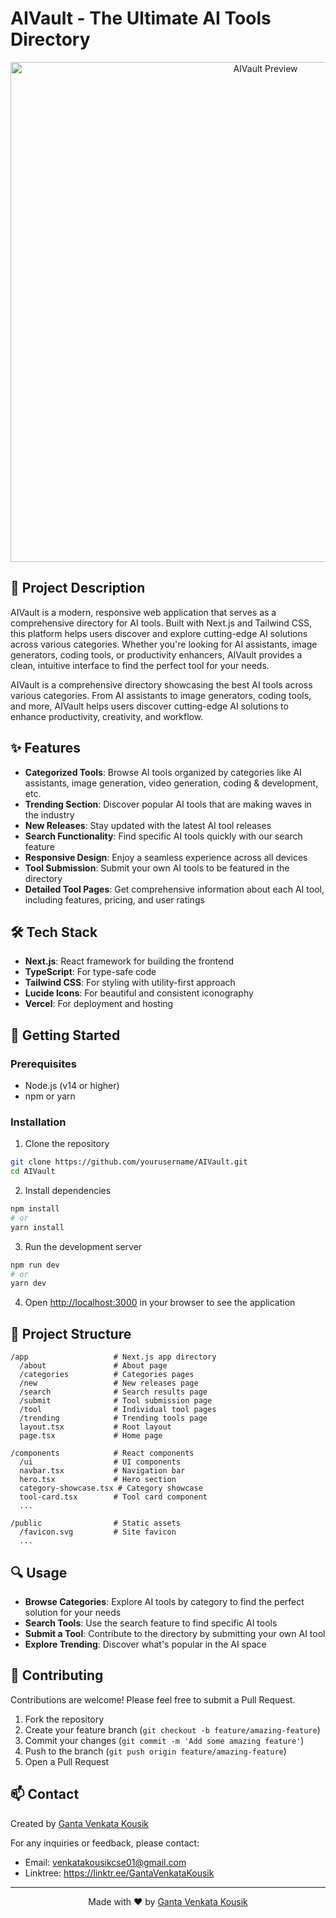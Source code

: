 # AIVault - The Ultimate AI Tools Directory

<p align="center">
  <img src="public/preview.png" alt="AIVault Preview" width="800">
</p>

## 📝 Project Description

AIVault is a modern, responsive web application that serves as a comprehensive directory for AI tools. Built with Next.js and Tailwind CSS, this platform helps users discover and explore cutting-edge AI solutions across various categories. Whether you're looking for AI assistants, image generators, coding tools, or productivity enhancers, AIVault provides a clean, intuitive interface to find the perfect tool for your needs.

AIVault is a comprehensive directory showcasing the best AI tools across various categories. From AI assistants to image generators, coding tools, and more, AIVault helps users discover cutting-edge AI solutions to enhance productivity, creativity, and workflow.

## ✨ Features

- **Categorized Tools**: Browse AI tools organized by categories like AI assistants, image generation, video generation, coding & development, etc.
- **Trending Section**: Discover popular AI tools that are making waves in the industry
- **New Releases**: Stay updated with the latest AI tool releases
- **Search Functionality**: Find specific AI tools quickly with our search feature
- **Responsive Design**: Enjoy a seamless experience across all devices
- **Tool Submission**: Submit your own AI tools to be featured in the directory
- **Detailed Tool Pages**: Get comprehensive information about each AI tool, including features, pricing, and user ratings

## 🛠️ Tech Stack

- **Next.js**: React framework for building the frontend
- **TypeScript**: For type-safe code
- **Tailwind CSS**: For styling with utility-first approach
- **Lucide Icons**: For beautiful and consistent iconography
- **Vercel**: For deployment and hosting

## 🚀 Getting Started

### Prerequisites

- Node.js (v14 or higher)
- npm or yarn

### Installation

1. Clone the repository
```bash
git clone https://github.com/yourusername/AIVault.git
cd AIVault
```

2. Install dependencies
```bash
npm install
# or
yarn install
```

3. Run the development server
```bash
npm run dev
# or
yarn dev
```

4. Open [http://localhost:3000](http://localhost:3000) in your browser to see the application

## 📁 Project Structure

```
/app                   # Next.js app directory
  /about               # About page
  /categories          # Categories pages
  /new                 # New releases page
  /search              # Search results page
  /submit              # Tool submission page
  /tool                # Individual tool pages
  /trending            # Trending tools page
  layout.tsx           # Root layout
  page.tsx             # Home page
  
/components            # React components
  /ui                  # UI components
  navbar.tsx           # Navigation bar
  hero.tsx             # Hero section
  category-showcase.tsx # Category showcase
  tool-card.tsx        # Tool card component
  ...

/public                # Static assets
  /favicon.svg         # Site favicon
  ...
```

## 🔍 Usage

- **Browse Categories**: Explore AI tools by category to find the perfect solution for your needs
- **Search Tools**: Use the search feature to find specific AI tools
- **Submit a Tool**: Contribute to the directory by submitting your own AI tool
- **Explore Trending**: Discover what's popular in the AI space

## 🤝 Contributing

Contributions are welcome! Please feel free to submit a Pull Request.

1. Fork the repository
2. Create your feature branch (`git checkout -b feature/amazing-feature`)
3. Commit your changes (`git commit -m 'Add some amazing feature'`)
4. Push to the branch (`git push origin feature/amazing-feature`)
5. Open a Pull Request

## 📫 Contact

Created by [Ganta Venkata Kousik](https://linktr.ee/GantaVenkataKousik)

For any inquiries or feedback, please contact:
- Email: venkatakousikcse01@gmail.com
- Linktree: https://linktr.ee/GantaVenkataKousik

---

<p align="center">
  Made with ❤️ by <a href="https://linktr.ee/GantaVenkataKousik">Ganta Venkata Kousik</a>
</p>

<!-- 
Commit: feat: Complete initial implementation of AIVault directory

- Redesigned responsive logo with proper spacing
- Fixed mobile and desktop navigation
- Added proper home navigation in navbar
- Optimized hero section for all screen sizes
- Fixed category showcase section layout
- Improved overall UI responsiveness
- Added comprehensive README documentation
--> 